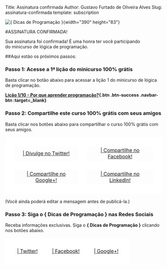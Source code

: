 Title: Assinatura confirmada
Author: Gustavo Furtado de Oliveira Alves
Slug: assinatura-confirmada
template: subscription

![{ Dicas de Programação }](/images/Logo.png){width="390" height="83"}

#ASSINATURA CONFIRMADA!

Sua assinatura foi confirmada! É uma honra ter você participando
do minicurso de lógica de programação.

##Aqui estão os próximos passos:

### Passo 1: Acesse a 1ª lição do minicurso 100% grátis

Basta clicar no botão abaixo para acessar a lição 1 do minicurso de
lógica de programação.

**[Lição 1/10 - Por que aprender programação?](http://mclp.dicasdeprogramacao.com.br/licao-1-porque-aprender-programacao/){.btn .btn-success .navbar-btn :target=\_blank}**

### Passo 2: Compartilhe este curso 100% grátis com seus amigos

Basta clicar nos botões abaixo para compartilhar o curso 100% grátis com
seus amigos.


<center>
<table style="text-align:center;">
<tr style="border: 30px solid white;">
<td style="border: 30px solid white;"><a class="btn btn-twitter btn-block" href="http://twitter.com/share?url=http://mclp.dicasdeprogramacao.com.br/&text=Estou fazendo o minicurso de lógica de programação TOTALMENTE GRÁTIS do @dicasprog." target="\_blank"><i class="fa fa-twitter"></i> | Divulge no Twitter!</a></td>
<td style="border: 30px solid white;"><a class="btn btn-facebook btn-block" href="http://www.facebook.com/sharer.php?u=http://mclp.dicasdeprogramacao.com.br/&text=Estou fazendo o minicurso de lógica de programação TOTALMENTE GRÁTIS do blog Dicas de Programação" target="\_blank"><i class="fa fa-facebook"></i> | Compartilhe no Facebook!</a></td>
</tr>
<tr>
<td style="border: 30px solid white;"><a class="btn btn-google-plus btn-block" href="https://plus.google.com/share?url=http://mclp.dicasdeprogramacao.com.br/&text=Estou fazendo o minicurso de lógica de programação TOTALMENTE GRÁTIS do blog Dicas de Programação" target="\_blank"><i class="fa fa-google-plus"></i> | Compartilhe no Google+!</a></td>
<td style="border: 30px solid white;"><a class="btn btn-linkedin btn-block" href="https://www.linkedin.com/cws/share?url=http://mclp.dicasdeprogramacao.com.br/&text=Estou fazendo o minicurso de lógica de programação TOTALMENTE GRÁTIS do blog Dicas de Programação" target="\_blank"><i class="fa fa-linkedin"></i> | Compartilhe no LinkedIn!</a></td>
</tr>
</table>
</center>

(Você ainda poderá editar a mensagem antes de publicá-la.)

### Passo 3: Siga o { Dicas de Programação } nas Redes Sociais

Receba informações exclusivas. Siga o **{ Dicas de Programação }**
clicando nos botões abaixo.

<center>
<table style="text-align:center;">
<tr style="border: 30px solid white;">
<td style="border: 30px solid white;"><a class="btn btn-twitter btn-block" href="https://twitter.com/dicasprog" target="\_blank"><i class="fa fa-twitter"></i> | Twitter!</a></td>
<td style="border: 30px solid white;"><a class="btn btn-facebook btn-block" href="https://www.facebook.com/pages/Dicas-de-Programa%C3%A7%C3%A3o/124525944396823"  target="\_blank"><i class="fa fa-facebook"></i> | Facebook!</a></td>
<td style="border: 30px solid white;"><a class="btn btn-google-plus btn-block" href="http://google.com/+DicasdeprogramacaoBr" target="\_blank"><i class="fa fa-google-plus"></i> | Google+!</a></td>
</tr>
</table>
</center>
